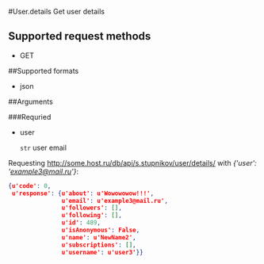 #User.details
Get user details

## Supported request methods 
* GET

##Supported formats
* json

##Arguments


###Requried
* user

   ```str``` user email


Requesting http://some.host.ru/db/api/s.stupnikov/user/details/ with _{'user': 'example3@mail.ru'}_:
```json
{u'code': 0,
 u'response': {u'about': u'Wowowowow!!!',
               u'email': u'example3@mail.ru',
               u'followers': [],
               u'following': [],
               u'id': 489,
               u'isAnonymous': False,
               u'name': u'NewName2',
               u'subscriptions': [],
               u'username': u'user3'}}
```
